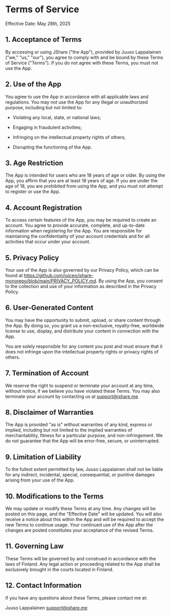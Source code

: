 # Terms of Service

Effective Date: May 28th, 2025

## 1. Acceptance of Terms

By accessing or using JShare ("the App"), provided by Juuso Lappalainen ("we," "us," "our"), you agree to comply with and be bound by these Terms of Service ("Terms"). If you do not agree with these Terms, you must not use the App.

## 2. Use of the App

You agree to use the App in accordance with all applicable laws and regulations. You may not use the App for any illegal or unauthorized purpose, including but not limited to:

-   Violating any local, state, or national laws;

-   Engaging in fraudulent activities;

-   Infringing on the intellectual property rights of others;

-   Disrupting the functioning of the App.

## 3. Age Restriction

The App is intended for users who are 18 years of age or older. By using the App, you affirm that you are at least 18 years of age. If you are under the age of 18, you are prohibited from using the App, and you must not attempt to register or use the App.

## 4. Account Registration

To access certain features of the App, you may be required to create an account. You agree to provide accurate, complete, and up-to-date information when registering for the App. You are responsible for maintaining the confidentiality of your account credentials and for all activities that occur under your account.

## 5. Privacy Policy

Your use of the App is also governed by our Privacy Policy, which can be found at https://github.com/juiceo/jshare-monorepo/blob/main/PRIVACY_POLICY.md. By using the App, you consent to the collection and use of your information as described in the Privacy Policy.

## 6. User-Generated Content

You may have the opportunity to submit, upload, or share content through the App. By doing so, you grant us a non-exclusive, royalty-free, worldwide license to use, display, and distribute your content in connection with the App.

You are solely responsible for any content you post and must ensure that it does not infringe upon the intellectual property rights or privacy rights of others.

## 7. Termination of Account

We reserve the right to suspend or terminate your account at any time, without notice, if we believe you have violated these Terms. You may also terminate your account by contacting us at support@jshare.me.

## 8. Disclaimer of Warranties

The App is provided "as is" without warranties of any kind, express or implied, including but not limited to the implied warranties of merchantability, fitness for a particular purpose, and non-infringement. We do not guarantee that the App will be error-free, secure, or uninterrupted.

## 9. Limitation of Liability

To the fullest extent permitted by law, Juuso Lappalainen shall not be liable for any indirect, incidental, special, consequential, or punitive damages arising from your use of the App.

## 10. Modifications to the Terms

We may update or modify these Terms at any time. Any changes will be posted on this page, and the "Effective Date" will be updated. You will also receive a notice about this within the App and will be required to accept the new Terms to continue usage. Your continued use of the App after the changes are posted constitutes your acceptance of the revised Terms.

## 11. Governing Law

These Terms will be governed by and construed in accordance with the laws of Finland. Any legal action or proceeding related to the App shall be exclusively brought in the courts located in Finland.

## 12. Contact Information

If you have any questions about these Terms, please contact me at:

Juuso Lappalainen
support@jshare.me
